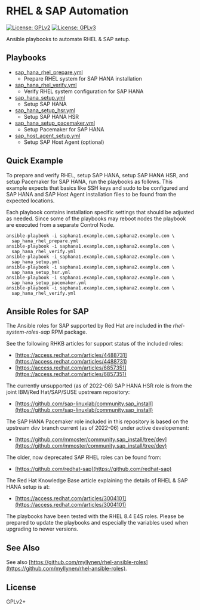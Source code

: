 # RHEL & SAP Automation

[![License: GPLv2](https://img.shields.io/badge/license-GPLv2-brightgreen.svg)](https://www.gnu.org/licenses/old-licenses/gpl-2.0.en.html)
[![License: GPLv3](https://img.shields.io/badge/license-GPLv3-brightgreen.svg)](https://www.gnu.org/licenses/gpl-3.0)

Ansible playbooks to automate RHEL & SAP setup.

## Playbooks

* [sap_hana_rhel_prepare.yml](sap_hana_rhel_prepare.yml)
  * Prepare RHEL system for SAP HANA installation
* [sap_hana_rhel_verify.yml](sap_hana_rhel_verify.yml)
  * Verify RHEL system configuration for SAP HANA
* [sap_hana_setup.yml](sap_hana_setup.yml)
  * Setup SAP HANA
* [sap_hana_setup_hsr.yml](sap_hana_setup_hsr.yml)
  * Setup SAP HANA HSR
* [sap_hana_setup_pacemaker.yml](sap_hana_setup_pacemaker.yml)
  * Setup Pacemaker for SAP HANA
* [sap_host_agent_setup.yml](sap_host_agent_setup.yml)
  * Setup SAP Host Agent (optional)

## Quick Example

To prepare and verify RHEL, setup SAP HANA, setup SAP HANA HSR, and
setup Pacemaker for SAP HANA, run the playbooks as follows. This example
expects that basics like SSH keys and sudo to be configured and SAP HANA
and SAP Host Agent installation files to be found from the expected
locations.

Each playbook contains installation specific settings that should be
adjusted as needed. Since some of the playbooks may reboot nodes the
playbook are executed from a separate Control Node.

```
ansible-playbook -i saphana1.example.com,saphana2.example.com \
  sap_hana_rhel_prepare.yml
ansible-playbook -i saphana1.example.com,saphana2.example.com \
  sap_hana_rhel_verify.yml
ansible-playbook -i saphana1.example.com,saphana2.example.com \
  sap_hana_setup.yml
ansible-playbook -i saphana1.example.com,saphana2.example.com \
  sap_hana_setup_hsr.yml
ansible-playbook -i saphana1.example.com,saphana2.example.com \
  sap_hana_setup_pacemaker.yml
ansible-playbook -i saphana1.example.com,saphana2.example.com \
  sap_hana_rhel_verify.yml
```

## Ansible Roles for SAP

The Ansible roles for SAP supported by Red Hat are included in the
_rhel-system-roles-sap_ RPM package.

See the following RHKB articles for support status of the included roles:

* [https://access.redhat.com/articles/4488731](https://access.redhat.com/articles/4488731)
* [https://access.redhat.com/articles/6857351](https://access.redhat.com/articles/6857351)

The currently unsupported (as of 2022-06) SAP HANA HSR role is from the
joint IBM/Red Hat/SAP/SUSE upstream repository:

* [https://github.com/sap-linuxlab/community.sap_install](https://github.com/sap-linuxlab/community.sap_install)

The SAP HANA Pacemaker role included in this repository is based on the
upstream _dev_ branch current (as of 2022-06) under active developement:

* [https://github.com/mmoster/community.sap_install/tree/dev](https://github.com/mmoster/community.sap_install/tree/dev)

The older, now deprecated SAP RHEL roles can be found from:

* [https://github.com/redhat-sap](https://github.com/redhat-sap)

The Red Hat Knowledge Base article explaining the details of RHEL & SAP
HANA setup is at:

* [https://access.redhat.com/articles/3004101](https://access.redhat.com/articles/3004101)

The playbooks have been tested with the RHEL 8.4 E4S roles. Please be
prepared to update the playbooks and especially the variables used when
upgrading to newer versions.

## See Also

See also
[https://github.com/myllynen/rhel-ansible-roles](https://github.com/myllynen/rhel-ansible-roles).

## License

GPLv2+
